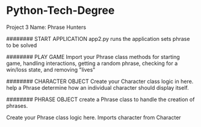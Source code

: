 # Python-Tech-Degree

Project 3
Name: Phrase Hunters

######## START APPLICATION
app2.py 
runs the application
sets phrase to be solved

######## PLAY GAME
Import your Phrase class
methods for starting game, handling interactions, getting a random phrase, 
checking for a win/loss state, and removing "lives" 


######## CHARACTER OBJECT
Create your Character class logic in here.
help a Phrase determine how an individual character should display itself.

######## PHRASE OBJECT
create a Phrase class to handle the creation of phrases.

Create your Phrase class logic here.
Imports character from Character

